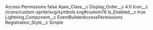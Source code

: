 <?xml version="1.0" encoding="UTF-8"?>
<CustomMetadata xmlns="http://soap.sforce.com/2006/04/metadata" xmlns:xsi="http://www.w3.org/2001/XMLSchema-instance" xmlns:xsd="http://www.w3.org/2001/XMLSchema">
    <label>Access Permissions</label>
    <protected>false</protected>
    <values>
        <field>Apex_Class__c</field>
        <value xsi:nil="true"/>
    </values>
    <values>
        <field>Display_Order__c</field>
        <value xsi:type="xsd:double">4.0</value>
    </values>
    <values>
        <field>Icon__c</field>
        <value xsi:type="xsd:string">/icons/custom-sprite/svg/symbols.svg#custom76</value>
    </values>
    <values>
        <field>Is_Enabled__c</field>
        <value xsi:type="xsd:boolean">true</value>
    </values>
    <values>
        <field>Lightning_Component__c</field>
        <value xsi:type="xsd:string">EventBuilderAccessPermissions</value>
    </values>
    <values>
        <field>Registration_Style__c</field>
        <value xsi:type="xsd:string">Simple</value>
    </values>
</CustomMetadata>
